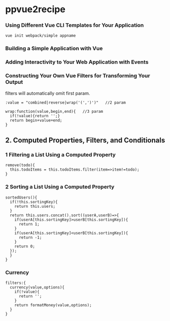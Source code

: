# ppvue2recipe
### Using Different Vue CLI Templates for Your Application
```
vue init webpack/simple appname
```

### Building a Simple Application with Vue
### Adding Interactivity to Your Web Application with Events

###  Constructing Your Own Vue Filters for Transforming Your Output
filters will automatically omit first param.
```
:value = "combined|reverse|wrap('(',')')"   //2 param
```


```
wrap:function(value,begin,end){   //3 param
  if(!value){return '';}
  return begin+value+end;
}
```
## 2. Computed Properties, Filters, and Conditionals
### 1 Filtering a List Using a Computed Property
```
remove(todo){
  this.todoItems = this.todoItems.filter(item=>item!=todo);
}
```


### 2 Sorting a List Using a Computed Property
```
sortedUsers(){
  if(!this.sortingKey){
    return this.users;
  }
  return this.users.concat().sort((userA,userB)=>{
    if(userA[this.sortingKey]>userB[this.sortingKey]){
      return 1;
    }
    if(userA[this.sortingKey]<userB[this.sortingKey]){
      return -1;
    }
    return 0;
  });
  }
}
```
### Currency
```
filters:{
  currency(value,options){
    if(!value){
      return '';
    }
    return formatMoney(value,options);
  }
}
```
